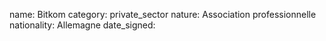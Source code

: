name: Bitkom
category: private_sector
nature:  Association professionnelle 
nationality: Allemagne
date_signed:
    